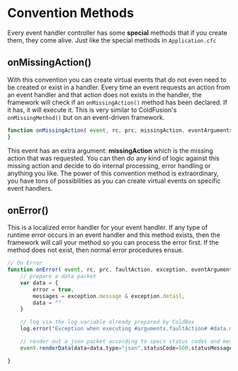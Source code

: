 # Convention Methods

Every event handler controller has some **special** methods that if you create them, they come alive.  Just like the special methods in <code>Application.cfc</code>

## onMissingAction()

With this convention you can create virtual events that do not even need to be created or exist in a handler. Every time an event requests an action from an event handler and that action does not exists in the handler, the framework will check if an <code>onMissingAction()</code> method has been declared. If it has, it will execute it. This is very similar to ColdFusion's <code>onMissingMethod()</code> but on an event-driven framework.


```js
function onMissingAction( event, rc, prc, missingAction, eventArguments ){
}
```

This event has an extra argument: **missingAction** which is the missing action that was requested. You can then do any kind of logic against this missing action and decide to do internal processing, error handling or anything you like. The power of this convention method is extraordinary, you have tons of possibilities as you can create virtual events on specific event handlers.

## onError()

This is a localized error handler for your event handler. If any type of runtime error occurs in an event handler and this method exists, then the framework will call your method so you can process the error first. If the method does not exist, then normal error procedures ensue.

```js
// On Error
function onError( event, rc, prc, faultAction, exception, eventArguments ){
	// prepare a data packet
	var data = {
		error = true,
		messages = exception.message & exception.detail,
		data = ""
	}

	// log via the log variable already prepared by ColdBox
	log.error("Exception when executing #arguments.faultAction# #data.messages#", exception);	

	// render out a json packet according to specs status codes and messages
	event.renderData(data=data,type="json",statusCode=500,statusMessage="Error ocurred");

}
```